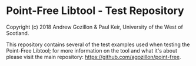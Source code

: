 # Point-Free Libtool - Test Repository 

Copyright (c) 2018 Andrew Gozillon & Paul Keir, University of the West of Scotland.

This repository contains several of the test examples used when testing the Point-Free Libtool; for more information on the tool and what it's about please visit the main repository: https://github.com/agozillon/point-free.  
